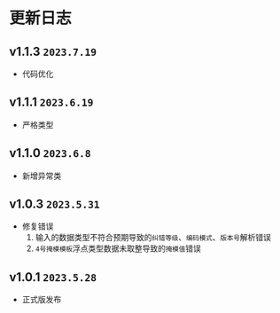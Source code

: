 # 更新日志

## v1.1.3 `2023.7.19`

- 代码优化

## v1.1.1 `2023.6.19`

- 严格类型

## v1.1.0 `2023.6.8`

- 新增异常类

## v1.0.3 `2023.5.31`

- 修复错误
  1. 输入的数据类型不符合预期导致的`纠错等级`、`编码模式`、`版本号`解析错误
  2. `4号掩模模板`浮点类型数据未取整导致的`掩模值`错误

## v1.0.1 `2023.5.28`

- 正式版发布
